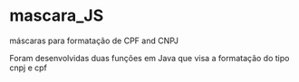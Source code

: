# mascara_JS
máscaras para formatação de CPF and CNPJ

Foram desenvolvidas duas funções em Java que visa a formatação do tipo cnpj e cpf
